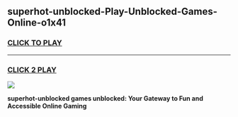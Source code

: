 
## superhot-unblocked-Play-Unblocked-Games-Online-o1x41
<h3>
<a href="https://premium76.site?title=superhot-unblocked&ref=25A">CLICK TO PLAY</a></h3>
<hr>

<h3>
<a href="https://premium76.site?title=superhot-unblocked&ref=25A">CLICK 2 PLAY</a>
  
</h3>

<a href="https://premium76.site?title=superhot-unblocked&ref=25A"><img src="https://clearcache.store/games.png"></a>


**superhot-unblocked games unblocked: Your Gateway to Fun and Accessible Online Gaming**
